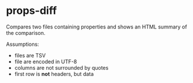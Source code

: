 
# props-diff

Compares two files containing properties and shows an HTML summary of the comparison.

Assumptions:

- files are TSV
- file are encoded in UTF-8
- columns are not surrounded by quotes
- first row is **not** headers, but data
